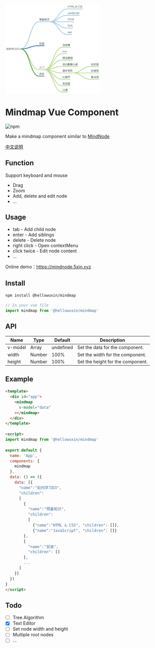 <img src="./public/mindmap.png" width="300"/>

# Mindmap Vue Component

![npm](https://img.shields.io/npm/v/@hellowuxin/mindmap)

Make a mindmap component similar to [MindNode](https://mindnode.com)

[中文说明](./README.cn.md)

## Function

Support keyboard and mouse

- Drag
- Zoom
- Add, delete and edit node
- ...

## Usage

- tab - Add child node
- enter - Add siblings
- delete - Delete node
- right click - Open contextMenu
- click twice - Edit node content
- ...

Online demo：<https://mindnode.5xin.xyz>

## Install

```sh
npm install @hellowuxin/mindmap
```

```js
// In your vue file
import mindmap from '@hellowuxin/mindmap'
```

## API

| Name    | Type   | Default   | Description    |
| ---     | ---    | ---       | ---            |
| v-model | Array  | undefined | Set the data for the component.   |
| width   | Number | 100%      | Set the width for the component.  |
| height  | Number | 100%      | Set the height for the component. |

## Example

```html
<template>
  <div id="app">
    <mindmap
      v-model="data"
    ></mindmap>
  </div>
</template>

<script>
import mindmap from '@hellowuxin/mindmap'

export default {
  name: 'App',
  components: {
    mindmap
  },
  data: () => ({
    data: [{
      "name":"如何学习D3",
      "children":
      [
        {
          "name":"预备知识",
          "children":
          [
            {"name":"HTML & CSS", "children": []},
            {"name":"JavaScript", "children": []}
        },
        {
          "name":"安装",
          "children": []
        },
        ...
      ]
    }]
  })
}
</script>
```

## Todo

- [ ] Tree Algorithm
- [x] Text Editor
- [ ] Set node width and height
- [ ] Multiple root nodes
- [ ] ...

